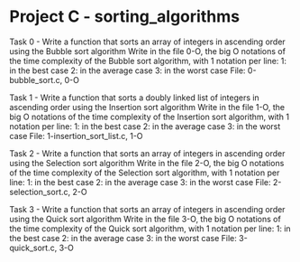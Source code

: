 # Project C - sorting_algorithms

Task 0 - Write a function that sorts an array of integers in ascending order using the Bubble sort algorithm
Write in the file 0-O, the big O notations of the time complexity of the Bubble sort algorithm, with 1 notation per line:
 1: in the best case
 2: in the average case
 3: in the worst case
File: 0-bubble_sort.c, 0-O

Task 1 - Write a function that sorts a doubly linked list of integers in ascending order using the Insertion sort algorithm
Write in the file 1-O, the big O notations of the time complexity of the Insertion sort algorithm, with 1 notation per line:
 1: in the best case
 2: in the average case
 3: in the worst case
File: 1-insertion_sort_list.c, 1-O

Task 2 - Write a function that sorts an array of integers in ascending order using the Selection sort algorithm
Write in the file 2-O, the big O notations of the time complexity of the Selection sort algorithm, with 1 notation per line:
 1: in the best case
 2: in the average case
 3: in the worst case
File: 2-selection_sort.c, 2-O

Task 3 - Write a function that sorts an array of integers in ascending order using the Quick sort algorithm
Write in the file 3-O, the big O notations of the time complexity of the Quick sort algorithm, with 1 notation per line:
 1: in the best case
 2: in the average case
 3: in the worst case
File: 3-quick_sort.c, 3-O

